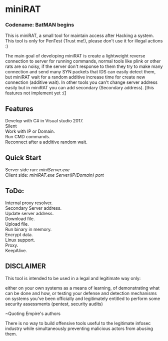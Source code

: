 # miniRAT
### Codename: BatMAN begins
This is miniRAT, a small tool for maintain access after Hacking a system.  
This tool is only for PenTest (Trust me!), please don't use it for illegal actions :)  

The main goal of developing miniRAT is create a lightweight reverse connection to server for running commands, normal tools like plink or other rats are so noisy, if the server don't response to them they try to make many connection and send many SYN packets that IDS can  easily detect them, but miniRAT wait for a random additive increase time for create new connection (additive wait). In other tools you can't change server address easily but in miniRAT you can add secondary (Secondary address). [this features not implement yet :(]

## Features
Develop with C# in Visual studio 2017.  
Silent  
Work with IP or Domain.  
Run CMD commands.  
Reconnect after a additive random wait.  


## Quick Start
Server side run: *miniServer.exe*    
Client side: *miniRAT.exe Server(IP/Domain) port*


## ToDo:
Internal proxy resolver.  
Secondary Server address.  
Update server address.  
Download file.  
Upload file.  
Run binary in memory.  
Encrypt data.  
Linux support.  
Proxy.  
KeepAlive.  

## DISCLAIMER
This tool is intended to be used in a legal and legitimate way only:

either on your own systems as a means of learning, of demonstrating what can be done and how, or testing your defense and detection mechanisms
on systems you've been officially and legitimately entitled to perform some security assessments (pentest, security audits)

~Quoting Empire's authors

There is no way to build offensive tools useful to the legitimate infosec industry while simultaneously preventing malicious actors from abusing them.

